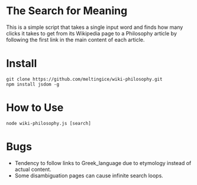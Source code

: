 # The Search for Meaning

This is a simple script that takes a single input word and finds how many clicks it takes to get from its Wikipedia page to a Philosophy article by following the first link in the main content of each article.

# Install

	git clone https://github.com/meltingice/wiki-philosophy.git
	npm install jsdom -g

# How to Use

	node wiki-philosophy.js [search]
	
# Bugs

* Tendency to follow links to Greek_language due to etymology instead of actual content.
* Some disambiguation pages can cause infinite search loops.